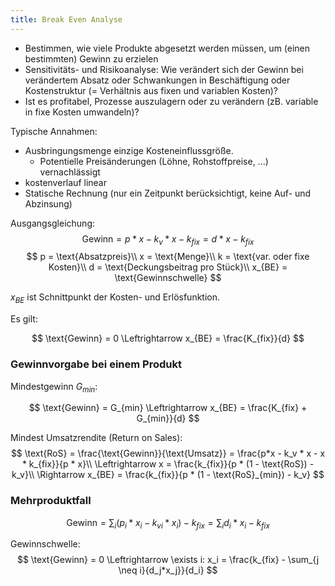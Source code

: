 ```yaml
---
title: Break Even Analyse
---
```

- Bestimmen, wie viele Produkte abgesetzt werden müssen, um (einen bestimmten) Gewinn zu erzielen
- Sensitivitäts- und Risikoanalyse: Wie verändert sich der Gewinn bei verändertem Absatz oder Schwankungen in Beschäftigung oder Kostenstruktur (= Verhältnis aus fixen und variablen Kosten)?
- Ist es profitabel, Prozesse auszulagern oder zu verändern (zB. variable in fixe Kosten umwandeln)?

Typische Annahmen:
- Ausbringungsmenge einzige Kosteneinflussgröße.
  - Potentielle Preisänderungen (Löhne, Rohstoffpreise, ...) vernachlässigt
- kostenverlauf linear
- Statische Rechnung (nur ein Zeitpunkt berücksichtigt, keine Auf- und Abzinsung)

Ausgangsgleichung:
$$
\text{Gewinn} = p * x - k_v * x - k_{fix} = d * x - k_{fix}
$$
$$
p = \text{Absatzpreis}\\
x = \text{Menge}\\
k = \text{var. oder fixe Kosten}\\
d = \text{Deckungsbeitrag pro Stück}\\
x_{BE} = \text{Gewinnschwelle}
$$

$x_{BE}$ ist Schnittpunkt der Kosten- und Erlösfunktion.

Es gilt:

$$
\text{Gewinn} = 0 \Leftrightarrow x_{BE} = \frac{K_{fix}}{d}
$$

### Gewinnvorgabe bei einem Produkt
Mindestgewinn $G_{min}$:

$$
\text{Gewinn} = G_{min} \Leftrightarrow x_{BE} = \frac{K_{fix} + G_{min}}{d}
$$

Mindest Umsatzrendite (Return on Sales):
$$
\text{RoS} = \frac{\text{Gewinn}}{\text{Umsatz}} = \frac{p*x - k_v * x - x * k_{fix}}{p * x}\\
\Leftrightarrow x = \frac{k_{fix}}{p * (1 - \text{RoS}) - k_v}\\
\Rightarrow x_{BE} = \frac{k_{fix}}{p * (1 - \text{RoS}_{min}) - k_v}
$$

### Mehrproduktfall
$$
\text{Gewinn} = \sum_i{(p_i * x_i - k_{vi} * x_i)} - k_{fix} = \sum_i{d_i * x_i} - k_{fix}
$$

Gewinnschwelle:
$$
\text{Gewinn} = 0 \Leftrightarrow \exists i: x_i = \frac{k_{fix} - \sum_{j \neq i}{d_j*x_j}}{d_i}
$$
